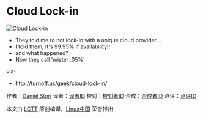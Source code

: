 Cloud Lock-in
===============

![Cloud Lock-in](http://turnoff.us/image/en/cloud-lock-in.png)

- They told me to not lock-in with a unique cloud provider....
- I told them, It's 99.95% if availability!!
- and what happened?
- Now they call 'mister .05%'


via:
- http://turnoff.us/geek/cloud-lock-in/

作者：[Daniel Stori][a]
译者：[译者ID](https://github.com/译者ID)
校对：[校对者ID](https://github.com/校对者ID)
合成：[合成者ID](https://github.com/合成者ID)
点评：[点评ID](https://github.com/点评者ID)

本文由 [LCTT](https://github.com/LCTT/TranslateProject) 原创编译，[Linux中国](https://linux.cn/) 荣誉推出

[a]:http://turnoff.us/about/
